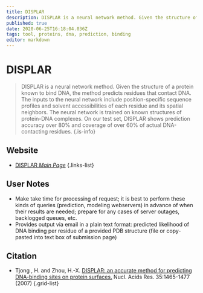 ```yaml
---
title: DISPLAR
description: DISPLAR is a neural network method. Given the structure of a protein known to bind DNA, the method predicts residues that contact DNA.
published: true
date: 2020-06-25T16:18:04.036Z
tags: tool, proteins, dna, prediction, binding
editor: markdown
---
```


# DISPLAR

> DISPLAR is a neural network method. Given the structure of a protein known to bind DNA, the method predicts residues that contact DNA. The inputs to the neural network include position-specific sequence profiles and solvent accessibilities of each residue and its spatial neighbors. The neural network is trained on known structures of protein-DNA complexes. On our test set, DISPLAR shows prediction accuracy over 80% and coverage of over 60% of actual DNA-contacting residues.
{.is-info}



## Website

- [DISPLAR *Main Page*](https://pipe.rcc.fsu.edu/displar.html)
{.links-list}

## User Notes
- Make take time for processing of request; it is best to perform these kinds of queries (prediction, modeling webservers) in advance of when their results are needed; prepare for any cases of server outages, backlogged queues, etc.
- Provides output via email in a plain text format: predicted likelihood of DNA binding per residue of a provided PDB structure (file or copy-pasted into text box of submission page)

## Citation

- Tjong , H. and Zhou, H.-X. [DISPLAR: an accurate method for predicting DNA-binding sites on protein surfaces.](http://nar.oxfordjournals.org/cgi/content/abstract/35/5/1465) Nucl. Acids Res. 35:1465-1477 (2007)
{.grid-list}